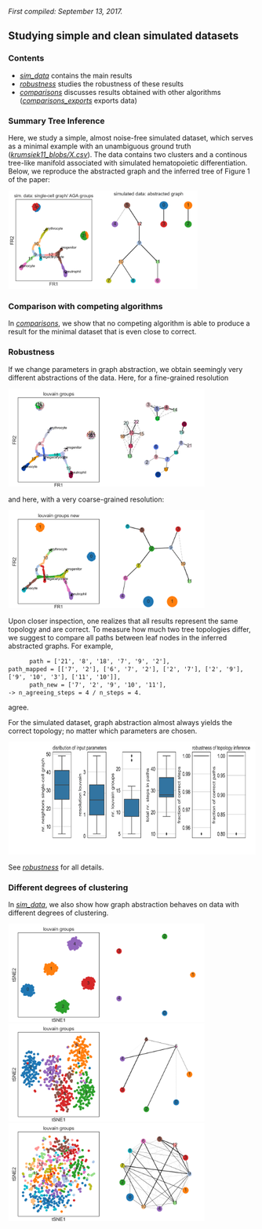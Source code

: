 *First compiled: September 13, 2017.*

## Studying simple and clean simulated datasets

### Contents

* [*sim_data*](sim_data.ipynb) contains the main results
* [*robustness*](robustness.ipynb) studies the robustness of these results
* [*comparisons*](comparisons) discusses results obtained with other algorithms
  ([*comparisons_exports*](comparisons_exports.ipynb) exports data)

### Summary Tree Inference

Here, we study a simple, almost noise-free simulated dataset, which serves as a
minimal example with an unambiguous ground truth
([*krumsiek11_blobs/X.csv*](comparisons/data/krumsiek11_blobs/X.csv)). The data
contains two clusters and a continous tree-like manifold associated with
simulated hematopoietic differentiation. Below, we reproduce the abstracted
graph and the inferred tree of Figure 1 of the paper:

<img src="./figures/aga_draw_graph_fr.png" height="200"><img src="./figures/aga_graph.png" height="200">

### Comparison with competing algorithms

In [*comparisons*](comparisons), we show that no competing algorithm
is able to produce a result for the minimal dataset that is even close to
correct.

### Robustness

If we change parameters in graph abstraction, we obtain seemingly very different
abstractions of the data. Here, for a fine-grained resolution

<img src="./figures/aga.png" height="200">

and here, with a very coarse-grained resolution:

<img src="./figures/aga_new.png" height="200">

Upon closer inspection, one realizes that all results represent the same
topology and are correct. To measure how much two tree topologies differ, we
suggest to compare all paths between leaf nodes in the inferred abstracted
graphs. For example,
```
      path = ['21', '8', '18', '7', '9', '2'],
path_mapped = [['7', '2'], ['6', '7', '2'], ['2', '7'], ['2', '9'], ['9', '10', '3'], ['11', '10']],
      path_new = ['7', '2', '9', '10', '11'],
-> n_agreeing_steps = 4 / n_steps = 4.
```
agree.

For the simulated dataset, graph abstraction almost always yields the correct
topology; no matter which parameters are chosen.

<img src="./figures/summary.png" height="230">

See [*robustness*](robustness.ipynb) for all details.

### Different degrees of clustering

In [*sim_data*](sim_data.ipynb), we also show how graph abstraction behaves on
data with different degrees of clustering.

<img src="./figures/aga_cluster_std1.png" height="200">
<img src="./figures/aga_cluster_std6.png" height="200">
<img src="./figures/aga_cluster_std10.png" height="200">
